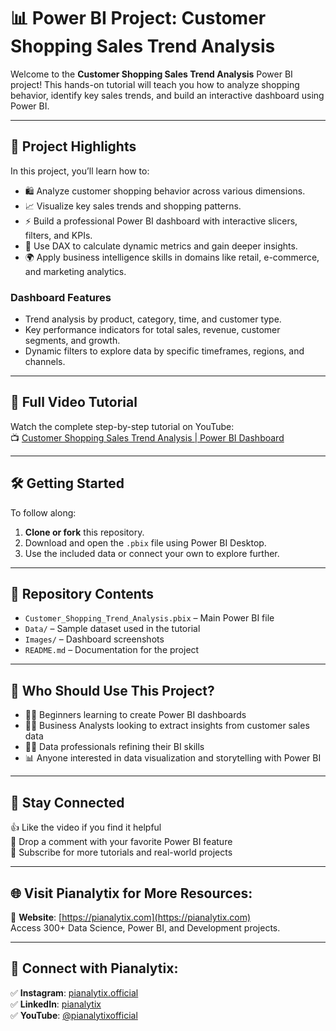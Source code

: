 # 📊 Power BI Project: Customer Shopping Sales Trend Analysis

Welcome to the **Customer Shopping Sales Trend Analysis** Power BI project! This hands-on tutorial will teach you how to analyze shopping behavior, identify key sales trends, and build an interactive dashboard using Power BI.

---

## 🚀 Project Highlights

In this project, you’ll learn how to:
- 🛍 Analyze customer shopping behavior across various dimensions.
- 📈 Visualize key sales trends and shopping patterns.
- ⚡ Build a professional Power BI dashboard with interactive slicers, filters, and KPIs.
- 🧠 Use DAX to calculate dynamic metrics and gain deeper insights.
- 🌍 Apply business intelligence skills in domains like retail, e-commerce, and marketing analytics.

### Dashboard Features
- Trend analysis by product, category, time, and customer type.
- Key performance indicators for total sales, revenue, customer segments, and growth.
- Dynamic filters to explore data by specific timeframes, regions, and channels.

---

## 🎥 Full Video Tutorial

Watch the complete step-by-step tutorial on YouTube:  
📺 [Customer Shopping Sales Trend Analysis | Power BI Dashboard](https://www.youtube.com/watch?v=j0emLkw7eVc&feature=youtu.be)

---

## 🛠 Getting Started

To follow along:
1. **Clone or fork** this repository.
2. Download and open the `.pbix` file using Power BI Desktop.
3. Use the included data or connect your own to explore further.

---

## 📁 Repository Contents

- `Customer_Shopping_Trend_Analysis.pbix` – Main Power BI file  
- `Data/` – Sample dataset used in the tutorial  
- `Images/` – Dashboard screenshots  
- `README.md` – Documentation for the project  

---

## 🙌 Who Should Use This Project?

- 🧑‍🎓 Beginners learning to create Power BI dashboards  
- 🧑‍💼 Business Analysts looking to extract insights from customer sales data  
- 🧑‍💻 Data professionals refining their BI skills  
- 📊 Anyone interested in data visualization and storytelling with Power BI  

---

## 📢 Stay Connected

👍 Like the video if you find it helpful  
💬 Drop a comment with your favorite Power BI feature  
🔔 Subscribe for more tutorials and real-world projects

---

## 🌐 Visit Pianalytix for More Resources:

🔗 **Website**: [https://pianalytix.com](https://pianalytix.com)  
Access 300+ Data Science, Power BI, and Development projects.

---

## 📲 Connect with Pianalytix:

✅ **Instagram**: [pianalytix.official](https://www.instagram.com/pianalytix.official/)  
✅ **LinkedIn**: [pianalytix](https://www.linkedin.com/company/pianalytix/)  
✅ **YouTube**: [@pianalytixofficial](https://m.youtube.com/@pianalytixofficial)

